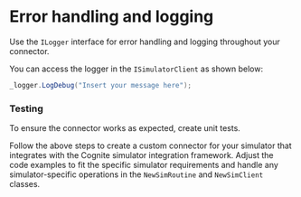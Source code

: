 # Error handling and logging

Use the `ILogger` interface for error handling and logging throughout your connector. 

You can access the logger in the `ISimulatorClient` as shown below:

```csharp
_logger.LogDebug("Insert your message here");
```

### Testing
To ensure the connector works as expected, create unit tests.

Follow the above steps to create a custom connector for your simulator that integrates with the Cognite simulator integration framework. Adjust the code examples to fit the specific simulator requirements and handle any simulator-specific operations in the `NewSimRoutine` and `NewSimClient` classes.